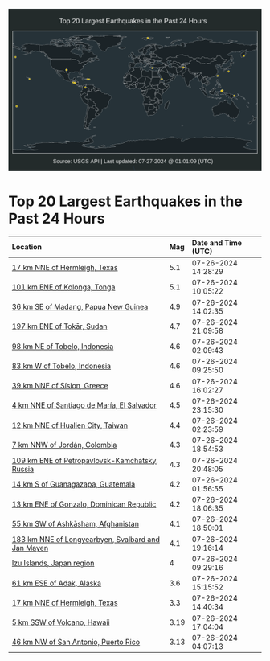 ![Map](./map.png)

# Top 20 Largest Earthquakes in the Past 24 Hours

| Location | Mag | Date and Time (UTC) |
|:---|:---|:---|
| [17 km NNE of Hermleigh, Texas](https://earthquake.usgs.gov/earthquakes/eventpage/tx2024ophu) | 5.1 | 07-26-2024 14:28:29 |
| [101 km ENE of Kolonga, Tonga](https://earthquake.usgs.gov/earthquakes/eventpage/us6000ng3e) | 5.1 | 07-26-2024 10:05:22 |
| [36 km SE of Madang, Papua New Guinea](https://earthquake.usgs.gov/earthquakes/eventpage/us6000ng4k) | 4.9 | 07-26-2024 14:02:35 |
| [197 km ENE of Tokār, Sudan](https://earthquake.usgs.gov/earthquakes/eventpage/us6000ng91) | 4.7 | 07-26-2024 21:09:58 |
| [98 km NE of Tobelo, Indonesia](https://earthquake.usgs.gov/earthquakes/eventpage/us6000ng18) | 4.6 | 07-26-2024 02:09:43 |
| [83 km W of Tobelo, Indonesia](https://earthquake.usgs.gov/earthquakes/eventpage/us6000ng36) | 4.6 | 07-26-2024 09:25:50 |
| [39 km NNE of Sísion, Greece](https://earthquake.usgs.gov/earthquakes/eventpage/us6000ng6h) | 4.6 | 07-26-2024 16:02:27 |
| [4 km NNE of Santiago de María, El Salvador](https://earthquake.usgs.gov/earthquakes/eventpage/us6000ng9n) | 4.5 | 07-26-2024 23:15:30 |
| [12 km NNE of Hualien City, Taiwan](https://earthquake.usgs.gov/earthquakes/eventpage/us6000ng1a) | 4.4 | 07-26-2024 02:23:59 |
| [7 km NNW of Jordán, Colombia](https://earthquake.usgs.gov/earthquakes/eventpage/us6000ng7y) | 4.3 | 07-26-2024 18:54:53 |
| [109 km ENE of Petropavlovsk-Kamchatsky, Russia](https://earthquake.usgs.gov/earthquakes/eventpage/us6000ng8w) | 4.3 | 07-26-2024 20:48:05 |
| [14 km S of Guanagazapa, Guatemala](https://earthquake.usgs.gov/earthquakes/eventpage/us6000ng14) | 4.2 | 07-26-2024 01:56:55 |
| [13 km ENE of Gonzalo, Dominican Republic](https://earthquake.usgs.gov/earthquakes/eventpage/us6000ng7k) | 4.2 | 07-26-2024 18:06:35 |
| [55 km SW of Ashkāsham, Afghanistan](https://earthquake.usgs.gov/earthquakes/eventpage/us6000ng7w) | 4.1 | 07-26-2024 18:50:01 |
| [183 km NNE of Longyearbyen, Svalbard and Jan Mayen](https://earthquake.usgs.gov/earthquakes/eventpage/us6000ng89) | 4.1 | 07-26-2024 19:16:14 |
| [Izu Islands, Japan region](https://earthquake.usgs.gov/earthquakes/eventpage/us6000ng37) | 4 | 07-26-2024 09:29:16 |
| [61 km ESE of Adak, Alaska](https://earthquake.usgs.gov/earthquakes/eventpage/us6000ng5m) | 3.6 | 07-26-2024 15:15:52 |
| [17 km NNE of Hermleigh, Texas](https://earthquake.usgs.gov/earthquakes/eventpage/tx2024opin) | 3.3 | 07-26-2024 14:40:34 |
| [5 km SSW of Volcano, Hawaii](https://earthquake.usgs.gov/earthquakes/eventpage/hv74367226) | 3.19 | 07-26-2024 17:04:04 |
| [46 km NW of San Antonio, Puerto Rico](https://earthquake.usgs.gov/earthquakes/eventpage/pr71456248) | 3.13 | 07-26-2024 04:07:13 |
